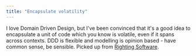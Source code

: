 ```yaml
---
title: "Encapsulate volatility"
---
```


I love Domain Driven Design, but I've been convinced that it's a good idea to encapsulate a unit of code which you know is volatile, even if it spans across contexts. DDD is flexible and modelling is opinion based - have common sense, be sensible. Picked up from <a href="https://rightingsoftware.org" target="_blank">Righting Software</a>.
